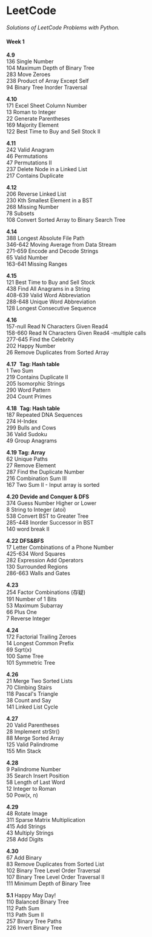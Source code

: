 # LeetCode
*Solutions of LeetCode Problems with Python.*

#### Week 1
**4.9** <br>
136	Single Number <br>
104	Maximum Depth of Binary Tree <br> 
283	Move Zeroes <br> 
238	Product of Array Except Self <br>
94	Binary Tree Inorder Traversal <br> 


**4.10** <br>
171 Excel Sheet Column Number <br>
13	Roman to Integer   <br>
22	Generate Parentheses    <br>
169	Majority Element  <br>
122	Best Time to Buy and Sell Stock II    <br>


**4.11** <br>
242	Valid Anagram    <br>
46	Permutations   <br> 
47	Permutations Ⅱ   <br> 
237	Delete Node in a Linked List <br>
217	Contains Duplicate    <br>

**4.12** <br>
206	Reverse Linked List <br>
230	Kth Smallest Element in a BST <br>
268	Missing Number <br>
78  Subsets <br>
108	Convert Sorted Array to Binary Search Tree   <br> 

**4.14** <br>
388 Longest Absolute File Path <br>
346-642 Moving Average from Data Stream <br>
271-659 Encode and Decode Strings <br>
65 Valid Number <br>
163-641 Missing Ranges <br>

**4.15** <br>
121 Best Time to Buy and Sell Stock <br>
438 Find All Anagrams in a String <br>
408-639	Valid Word Abbreviation <br>
288-648	Unique Word Abbreviation <br>
128	Longest Consecutive Sequence <br>

**4.16** <br>
157-null Read N Characters Given Read4 <br>
158-660 Read N Characters Given Read4 -multiple calls <br>
277-645 Find the Celebrity <br>
202 Happy Number <br>
26 Remove Duplicates from Sorted Array <br>

**4.17**  **Tag: Hash table** <br>
1 Two Sum <br>
219 Contains Duplicate II <br>
205 Isomorphic Strings <br>
290 Word Pattern <br>
204 Count Primes <br>

**4.18**  **Tag: Hash table** <br>
187 Repeated DNA Sequences <br>
274 H-Index <br>
299 Bulls and Cows <br>
36 Valid Sudoku <br>
49 Group Anagrams <br>

**4.19** **Tag: Array** <br>
62 Unique Paths <br>
27 Remove Element <br>
287 Find the Duplicate Number <br>
216 Combination Sum III <br>
167 Two Sum II - Input array is sorted <br>

**4.20** **Devide and Conquer & DFS** <br>
374 Guess Number Higher or Lower <br>
8 String to Integer (atoi) <br>
538 Convert BST to Greater Tree <br>
285-448 Inorder Successor in BST <br>
140 word break II <br>

**4.22** **DFS&BFS** <br>
17 Letter Combinations of a Phone Number <br>
425-634 Word Squares <br>
282 Expression Add Operators <br>
130 Surrounded Regions <br>
286-663 Walls and Gates <br>

**4.23** <br>
254 Factor Combinations (存疑) <br>
191 Number of 1 Bits <br>
53 Maximum Subarray <br>
66 Plus One <br>
7 Reverse Integer <br>

**4.24**  <br>
172 Factorial Trailing Zeroes<br>
14 Longest Common Prefix<br>
69 Sqrt(x)<br>
100 Same Tree<br>
101 Symmetric Tree<br>

**4.26** <br>
21 Merge Two Sorted Lists <br>
70 Climbing Stairs <br>
118 Pascal's Triangle <br>
38 Count and Say <br>
141 Linked List Cycle <br>

**4.27** <br>
20 Valid Parentheses<br>
28 Implement strStr()<br>
88 Merge Sorted Array<br>
125 Valid Palindrome<br>
155 Min Stack<br>

**4.28** <br>
9 Palindrome Number <br>
35 Search Insert Position <br>
58 Length of Last Word <br>
12 Integer to Roman <br>
50 Pow(x, n)<br>

**4.29** <br>
48 Rotate Image <br> 
311 Sparse Matrix Multiplication <br>
415 Add Strings <br>
43 Multiply Strings <br>
258 Add Digits <br>

**4.30** <br>
67 Add Binary <br>
83 Remove Duplicates from Sorted List <br>
102 Binary Tree Level Order Traversal <br>
107 Binary Tree Level Order Traversal II <br>
111 Minimum Depth of Binary Tree <br>

**5.1**  Happy May Day!<br>
110 Balanced Binary Tree <br>
112 Path Sum <br>
113 Path Sum II <br>
257 Binary Tree Paths <br>
226 Invert Binary Tree <br>
